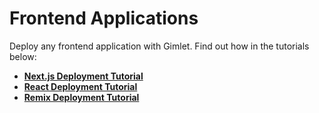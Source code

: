 # Frontend Applications

Deploy any frontend application with Gimlet. Find out how in the tutorials below:

- [**Next.js Deployment Tutorial**]()
- [**React Deployment Tutorial**]()
- [**Remix Deployment Tutorial**]()
